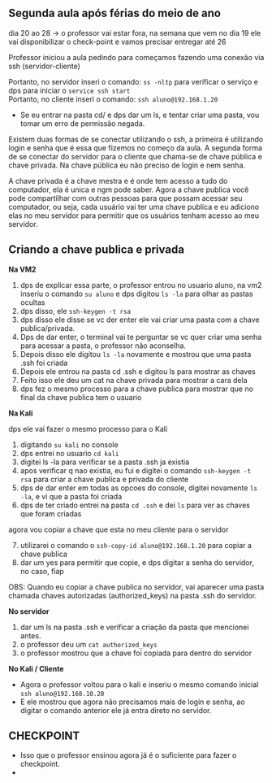 ## Segunda aula após férias do meio de ano

dia 20 ao 28 ->  o professor vai estar fora, na semana que vem no dia 19 ele vai disponibilizar o check-point e vamos precisar entregar até 26

Professor iniciou a aula pedindo para começamos fazendo uma conexão via ssh (servidor-cliente)

Portanto, no servidor inseri o comando: `ss -nltp` para verificar o serviço e dps para iniciar o `service ssh start` <br>
Portanto, no cliente inseri o comando: `ssh aluno@192.168.1.20`

- Se eu entrar na pasta cd/ e dps dar um ls, e tentar criar uma pasta, vou tomar um erro de permissão negada.

Existem duas formas de se conectar utilizando o ssh, a primeira é utilizando login e senha que é essa que fizemos no começo da aula.
A segunda forma de se conectar do servidor para o cliente que chama-se de chave pública e chave privada. Na chave pública eu não preciso de login e nem senha.

A chave privada é a chave mestra e é onde tem acesso a tudo do computador, ela é unica e ngm pode saber. Agora a chave publica você pode compartilhar com outras pessoas para que possam acessar seu computador, ou seja, cada usuário vai ter uma chave publica e eu adiciono elas no meu servidor para permitir que os usuários tenham acesso ao meu servidor.

## Criando a chave publica e privada

**Na VM2** 

1. dps de explicar essa parte, o professor entrou no usuario aluno, na vm2 inseriu o comando `su aluno` e dps digitou `ls -la`  para olhar as pastas ocultas
2. dps disso, ele `ssh-keygen -t rsa`
3. dps disso ele disse se vc der enter ele vai criar uma pasta com a chave publica/privada. 
4. Dps de dar enter, o terminal vai te perguntar se vc quer criar uma senha para acessar a pasta, o professor não aconselha. 
5. Depois disso ele digitou `ls -la` novamente e mostrou que uma pasta .ssh foi criada
6. Depois ele entrou na pasta cd .ssh e digitou ls para mostrar as chaves
7. Feito isso ele deu um cat na chave privada para mostrar a cara dela
8. dps fez o mesmo processo para a chave publica para mostrar que no final da chave publica tem o usuario

**Na Kali** 

dps ele vai fazer o mesmo processo para o Kali

1. digitando `su kali` no console
2. dps entrei no usuario `cd kali`
3. digitei ls -la para verificar se a pasta .ssh ja existia
4. apos verificar q nao existia, eu fui e digitei o comando `ssh-keygen -t rsa` para criar a chave publica e privada do cliente
5. dps de dar enter em todas as opcoes do console, digitei novamente `ls -la`, e vi que a pasta foi criada
6. dps de ter criado entrei na pasta `cd .ssh` e dei `ls` para ver as chaves que foram criadas

agora vou copiar a chave que esta no meu cliente para o servidor


7. utilizarei o comando o `ssh-copy-id aluno@192.168.1.20` para copiar a chave publica
8. dar um yes para permitir que copie, e dps digitar a senha do servidor, no caso, fiap

OBS: Quando eu copiar a chave publica no servidor, vai aparecer uma pasta chamada chaves autorizadas (authorized_keys) na pasta .ssh do servidor.

**No servidor**

1. dar um ls na pasta .ssh e verificar a criação da pasta que mencionei antes.
2. o professor deu um `cat authorized_keys` 
3. o professor mostrou que a chave foi copiada para dentro do servidor

**No Kali / Cliente**

- Agora o professor voltou para o kali e inseriu o mesmo comando inicial `ssh aluno@192.168.10.20`
- E ele mostrou que agora não precisamos mais de login e senha, ao digitar o comando anterior ele já entra direto no servidor.


## CHECKPOINT

- Isso que o professor ensinou agora já é o suficiente para fazer o checkpoint.
- 
